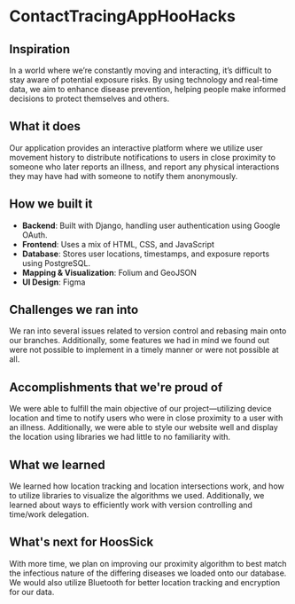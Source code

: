# ContactTracingAppHooHacks

## Inspiration  
In a world where we’re constantly moving and interacting, it’s difficult to stay aware of potential exposure risks. By using technology and real-time data, we aim to enhance disease prevention, helping people make informed decisions to protect themselves and others.

## What it does  
Our application provides an interactive platform where we utilize user movement history to distribute notifications to users in close proximity to someone who later reports an illness, and report any physical interactions they may have had with someone to notify them anonymously.

## How we built it  
- **Backend**: Built with Django, handling user authentication using Google OAuth.  
- **Frontend**: Uses a mix of HTML, CSS, and JavaScript  
- **Database**: Stores user locations, timestamps, and exposure reports using PostgreSQL.  
- **Mapping & Visualization**: Folium and GeoJSON  
- **UI Design**: Figma

## Challenges we ran into  
We ran into several issues related to version control and rebasing main onto our branches. Additionally, some features we had in mind we found out were not possible to implement in a timely manner or were not possible at all.

## Accomplishments that we're proud of  
We were able to fulfill the main objective of our project—utilizing device location and time to notify users who were in close proximity to a user with an illness. Additionally, we were able to style our website well and display the location using libraries we had little to no familiarity with.

## What we learned  
We learned how location tracking and location intersections work, and how to utilize libraries to visualize the algorithms we used. Additionally, we learned about ways to efficiently work with version controlling and time/work delegation.

## What's next for HoosSick  
With more time, we plan on improving our proximity algorithm to best match the infectious nature of the differing diseases we loaded onto our database. We would also utilize Bluetooth for better location tracking and encryption for our data.
